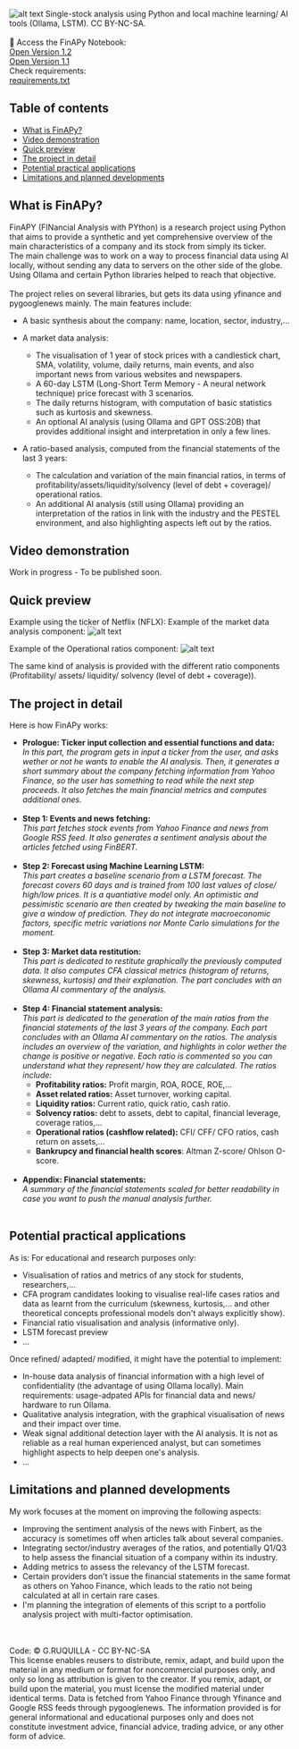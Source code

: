 ![alt text](https://github.com/gruquilla/FinAPy/blob/main/media/FINAPY%20logo.jpg "Logo")
Single-stock analysis using Python and local machine learning/ AI tools (Ollama, LSTM). CC BY-NC-SA.<br />
<br />
📘 Access the FinAPy Notebook: <br />
[Open Version 1.2](https://github.com/gruquilla/FinAPy/blob/main/Jupyter%20Notebook%20files/FinAPy%20V1.2%20Jupyter%20Notebook%20Version.ipynb) <br />
[Open Version 1.1](https://github.com/gruquilla/FinAPy/blob/main/Jupyter%20Notebook%20files/FinAPy%20V1.1%20Jupyter%20Notebook%20Version.ipynb)
<br />
Check requirements: <br />
[requirements.txt](https://github.com/gruquilla/FinAPy/blob/main/requirements.txt)
<br />

## Table of contents
- [What is FinAPy?](#what-is-finapy)
- [Video demonstration](#video-demonstration)
- [Quick preview](#quick-preview)
- [The project in detail](#the-project-in-detail)
- [Potential practical applications](#potential-practical-applications)
- [Limitations and planned developments](#limitations-and-planned-developments)
  
## What is FinAPy?
FinAPY (FINancial Analysis with PYthon) is a research project using Python that aims to provide a synthetic and yet comprehensive overview of the main characteristics of a company and its stock from simply its ticker.<br />
The main challenge was to work on a way to process financial data using AI locally, without sending any data to servers on the other side of the globe. Using Ollama and certain Python libraries helped to reach that objective.<br />
<br />
The project relies on several libraries, but gets its data using yfinance and pygooglenews mainly. The main features include: <br />
* A basic synthesis about the company: name, location, sector, industry,...
* A market data analysis:
  * The visualisation of 1 year of stock prices with a candlestick chart, SMA, volatility, volume, daily returns, main events, and also important news from various websites and newspapers.
  * A 60-day LSTM (Long-Short Term Memory - A neural network technique) price forecast with 3 scenarios.
  * The daily returns histogram, with computation of basic statistics such as kurtosis and skewness.
  * An optional AI analysis (using Ollama and GPT OSS:20B) that provides additional insight and interpretation in only a few lines.
    
* A ratio-based analysis, computed from the financial statements of the last 3 years:
  * The calculation and variation of the main financial ratios, in terms of profitability/assets/liquidity/solvency (level of debt + coverage)/ operational ratios.
  * An additional AI analysis (still using Ollama) providing an interpretation of the ratios in link with the industry and the PESTEL environment, and also highlighting aspects left out by the ratios.

## Video demonstration
Work in progress - To be published soon.

## Quick preview
Example using the ticker of Netflix (NFLX):
Example of the market data analysis component:
![alt text](https://github.com/gruquilla/FinAPy/blob/main/media/previewmarket.jpg "Market data visualisation graph")

Example of the Operational ratios component:
![alt text](https://github.com/gruquilla/FinAPy/blob/main/media/ratiospreview.jpg "Ratio analysis")

The same kind of analysis is provided with the different ratio components (Profitability/ assets/ liquidity/ solvency (level of debt + coverage)).

## The project in detail
Here is how FinAPy works:
* **Prologue: Ticker input collection and essential functions and data:** <br />
  _In this part, the program gets in input a ticker from the user, and asks wether or not he wants to enable the AI analysis. Then, it generates a short summary about the company fetching information from Yahoo Finance, so the user has something to read while the next step proceeds. It also fetches the main financial metrics and computes additional ones._ <br /> <br />
* **Step 1: Events and news fetching:** <br />
  _This part fetches stock events from Yahoo Finance and news from Google RSS feed. It also generates a sentiment analysis about the articles fetched using FinBERT._ <br /> <br />
* **Step 2: Forecast using Machine Learning LSTM:**  <br />
  _This part creates a baseline scenario from a LSTM forecast. The forecast covers 60 days and is trained from 100 last values of close/ high/low prices. It is a quantiative model only. An optimistic and pessimistic scenario are then created by tweaking the main baseline to give a window of prediction. They do not integrate macroeconomic factors, specific metric variations nor Monte Carlo simulations for the moment._ <br /> <br />
* **Step 3: Market data restitution:** <br />
  _This part is dedicated to restitute graphically the previously computed data. It also computes CFA classical metrics (histogram of returns, skewness, kurtosis) and their explanation. The part concludes with an Ollama AI commentary of the analysis._ <br /> <br />
* **Step 4: Financial statement analysis:** <br />
  _This part is dedicated to the generation of the main ratios from the financial statements of the last 3 years of the company. Each part concludes with an Ollama AI commentary on the ratios. The analysis includes an overview of the variation, and highlights in color wether the change is positive or negative. Each ratio is commented so you can understand what they represent/ how they are calculated. The ratios include:_ <br />
    * **Profitability ratios:** Profit margin, ROA, ROCE, ROE,...
    * **Asset related ratios:** Asset turnover, working capital.
    * **Liquidity ratios:** Current ratio, quick ratio, cash ratio.
    * **Solvency ratios:** debt to assets, debt to capital, financial leverage, coverage ratios,...
    * **Operational ratios (cashflow related):** CFI/ CFF/ CFO ratios, cash return on assets,... 
    * **Bankrupcy and financial health scores**: Altman Z-score/ Ohlson O-score.<br /> <br />
* **Appendix: Financial statements:** <br />
  _A summary of the financial statements scaled for better readability in case you want to push the manual analysis further._ <br /> <br />

## Potential practical applications
As is: For educational and research purposes only:
  * Visualisation of ratios and metrics of any stock for students, researchers,...
  * CFA program candidates looking to visualise real-life cases ratios and data as learnt from the curriculum (skewness, kurtosis,... and other theoretical concepts professional models don't always explicitly show).
  * Financial ratio visualisation and analysis (informative only).
  * LSTM forecast preview
  * ... <br />

Once refined/ adapted/ modified, it might have the potential to implement:
  * In-house data analysis of financial information with a high level of confidentiality (the advantage of using Ollama locally). Main requirements: usage-adpated APIs for financial data and news/ hardware to run Ollama.
  * Qualitative analysis integration, with the graphical visualisation of news and their impact over time.
  * Weak signal additional detection layer with the AI analysis. It is not as reliable as a real human experienced analyst, but can sometimes highlight aspects to help deepen one's analysis.
  *  ... <br />
## Limitations and planned developments
My work focuses at the moment on improving the following aspects:
* Improving the sentiment analysis of the news with Finbert, as the accuracy is sometimes off when articles talk about several companies.
* Integrating sector/industry averages of the ratios, and potentially Q1/Q3 to help assess the financial situation of a company within its industry.
* Adding metrics to assess the relevancy of the LSTM forecast.
* Certain providers don't issue the financial statements in the same format as others on Yahoo Finance, which leads to the ratio not being calculated at all in certain rare cases.
* I'm planning the integration of elements of this script to a portfolio analysis project with multi-factor optimisation.
<br />
<br />
Code: © G.RUQUILLA - CC BY-NC-SA <br />
This license enables reusers to distribute, remix, adapt, and build upon the material in any medium or format for noncommercial purposes only, and only so long as attribution is given to the creator. If you remix, adapt, or build upon the material, you must license the modified material under identical terms. Data is fetched from Yahoo Finance through Yfinance and Google RSS feeds through pygooglenews. The information provided is for general informational and educational purposes only and does not constitute investment advice, financial advice, trading advice, or any other form of advice.

